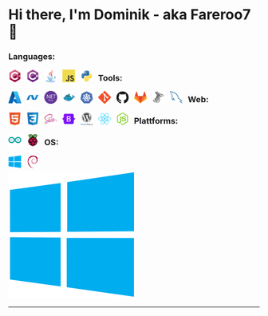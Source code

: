 # Hi there, I'm Dominik - aka Fareroo7 👋 

### Languages:

<img align="left" alt="CPlusPlus" width="26px" src="/icons/cplusplus/cplusplus-original.svg" style="padding-right:10px;" />
<img align="left" alt="CSharp" width="26px" src="/icons/csharp/csharp-original.svg" style="padding-right:10px;" />
<img align="left" alt="Java" width="26px" src="/icons/java/java-original.svg" style="padding-right:10px;" />
<img align="left" alt="JavaScript" width="26px" src="/icons/javascript/javascript-original.svg" style="padding-right:10px;" />
<img align="left" alt="Python" width="26px" src="/icons/python/python-original.svg" style="padding-right:10px;" />

### Tools:

<img align="left" alt="Azure" width="26px" src="/icons/azure/azure-original.svg" style="padding-right:10px;" />
<img align="left" alt="Dot-Net" width="26px" src="/icons/dot-net/dot-net-original.svg" style="padding-right:10px;" />
<img align="left" alt="DotNetCore" width="26px" src="/icons/dotnetcore/dotnetcore-original.svg" style="padding-right:10px;" />
<img align="left" alt="Docker" width="26px" src="/icons/docker/docker-original.svg" style="padding-right:10px;" />
<img align="left" alt="Kubernetes" width="26px" src="/icons/kubernetes/kubernetes-plain.svg" style="padding-right:10px;" />
<img align="left" alt="Git" width="26px" src="/icons/git/git-original.svg" style="padding-right:10px;" />
<img align="left" alt="GitHub" width="26px" src="/icons/github/github-original.svg" style="padding-right:10px;" />
<img align="left" alt="GitLab" width="26px" src="/icons/gitlab/gitlab-original.svg" style="padding-right:10px;" />
<img align="left" alt="SqlServer" width="26px" src="/icons/microsoftsqlserver/microsoftsqlserver-plain.svg" style="padding-right:10px;" />
<img align="left" alt="MySQL" width="26px" src="/icons/mysql/mysql-original.svg" style="padding-right:10px;" />

### Web:

<img align="left" alt="HTML5" width="26px" src="/icons/html5/html5-original.svg" style="padding-right:10px;" />
<img align="left" alt="CSS" width="26px" src="/icons/css3/css3-original.svg" style="padding-right:10px;" />
<img align="left" alt="SASS" width="26px" src="/icons/sass/sass-original.svg" style="padding-right:10px;" />
<img align="left" alt="Bootstrap" width="26px" src="/icons/bootstrap/bootstrap-original.svg" style="padding-right:10px;" />
<img align="left" alt="Wordpress" width="26px" src="/icons/wordpress/wordpress-original.svg" style="padding-right:10px;" />
<img align="left" alt="React" width="26px" src="/icons/react/react-original.svg" style="padding-right:10px;" />
<img align="left" alt="NodeJs" width="26px" src="/icons/nodejs/nodejs-original.svg" style="padding-right:10px;" />

### Plattforms:

<img align="left" alt="Arduino" width="26px" src="/icons/arduino/arduino-original.svg" style="padding-right:10px;" />
<img align="left" alt="RaspberryPi" width="26px" src="/icons/raspberrypi/raspberrypi-original.svg" style="padding-right:10px;" />


### OS:

<img align="left" alt="Windows" width="26px" src="/icons/windows8/windows8-original.svg" style="padding-right:10px;" />
<img align="left" alt="Debian" width="26px" src="/icons/debian/debian-original.svg" style="padding-right:10px;" />










<br>

![](/icons/windows8/windows8-original.svg)

---

<!--
**Fareroo7/Fareroo7** is a ✨ _special_ ✨ repository because its `README.md` (this file) appears on your GitHub profile.

Here are some ideas to get you started:

- 🔭 I’m currently working on ...
- 🌱 I’m currently learning ...
- 👯 I’m looking to collaborate on ...
- 🤔 I’m looking for help with ...
- 💬 Ask me about ...
- 📫 How to reach me: ...
- 😄 Pronouns: ...
- ⚡ Fun fact: ...
-->
